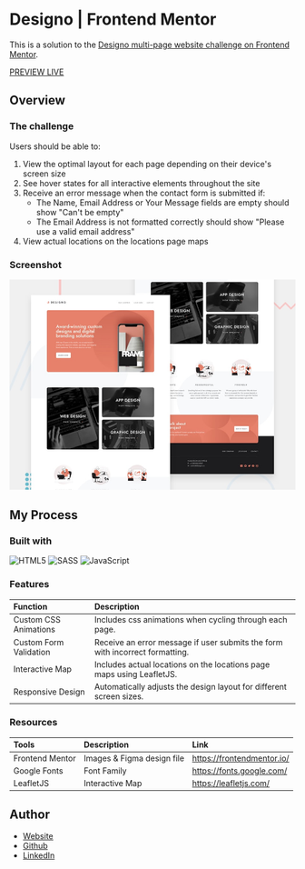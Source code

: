 # Designo | Frontend Mentor

This is a solution to the [Designo multi-page website challenge on Frontend Mentor](https://www.frontendmentor.io/challenges/designo-multipage-website-G48K6rfUT).

[PREVIEW LIVE](https://engrjvramos.github.io/designo-multi-page-website/)

## Overview

### The challenge

Users should be able to:

1. View the optimal layout for each page depending on their device's screen size
2. See hover states for all interactive elements throughout the site
3. Receive an error message when the contact form is submitted if:
   - The Name, Email Address or Your Message fields are empty should show "Can't be empty"
   - The Email Address is not formatted correctly should show "Please use a valid email address"
4. View actual locations on the locations page maps

### Screenshot

![](./preview.jpg)

## My Process

### Built with

![HTML5](https://img.shields.io/badge/html5-%23E34F26.svg?style=for-the-badge&logo=html5&logoColor=white) ![SASS](https://img.shields.io/badge/SASS-hotpink.svg?style=for-the-badge&logo=SASS&logoColor=white) ![JavaScript](https://img.shields.io/badge/javascript-%23323330.svg?style=for-the-badge&logo=javascript&logoColor=%23F7DF1E)

### Features

| Function               | Description                                                                  |
| :--------------------- | :--------------------------------------------------------------------------- |
| Custom CSS Animations  | Includes css animations when cycling through each page.                      |
| Custom Form Validation | Receive an error message if user submits the form with incorrect formatting. |
| Interactive Map        | Includes actual locations on the locations page maps using LeafletJS.        |
| Responsive Design      | Automatically adjusts the design layout for different screen sizes.          |

### Resources

| Tools           | Description                | Link                       |
| :-------------- | :------------------------- | :------------------------- |
| Frontend Mentor | Images & Figma design file | https://frontendmentor.io/ |
| Google Fonts    | Font Family                | https://fonts.google.com/  |
| LeafletJS       | Interactive Map            | https://leafletjs.com/     |

## Author

- [Website](https://engrjvramos.github.io/personal-website-v1)
- [Github](https://github.com/engrjvramos)
- [LinkedIn](https://www.linkedin.com/in/jose-roberto-ramos-7702b1131/)

